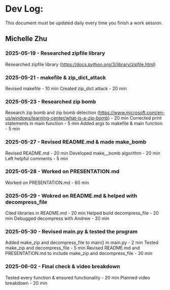 # Dev Log:

This document must be updated daily every time you finish a work session.

## Michelle Zhu

### 2025-05-19 - Researched zipfile library
Researched zipfile library (https://docs.python.org/3/library/zipfile.html)

### 2025-05-21 - makefile & zip_dict_attack
Revised makefile - 10 min
Created zip_dict attack - 20 min

### 2025-05-23 - Researched zip bomb
Research zip bomb and zip bomb detection (https://www.microsoft.com/en-us/windows/learning-center/what-is-a-zip-bomb) - 20 min
Corrected print statements in main function - 5 min
Added args to makefile & main function - 5 min

### 2025-05-27 - Revised README.md & made make_bomb
Revised README.md - 20 min
Developed make__bomb algorithm - 20 min
Left helpful comments - 5 min

### 2025-05-28 - Worked on PRESENTATION.md
Worked on PRESENTATION.md - 60 min

### 2025-05-29 - Wokred on README.md & helped with decompress_file
Cited libraries in README.md - 20 min
Helped build decompress_file - 20 min
Debugged decompress with Andrew - 20 min

### 2025-05-30 - Revised main.py & tested the program
Added make_zip and decompress_file to main() in main.py - 2 min
Tested make_zip and decompress_file - 5 min
Revised README.md and PRESENTATION.md to include make_zip and decompress_file - 30 min

### 2025-06-02 - Final check & video breakdown
Tested every function & ensured functionality - 20 min
Planned video breakdown - 20 min